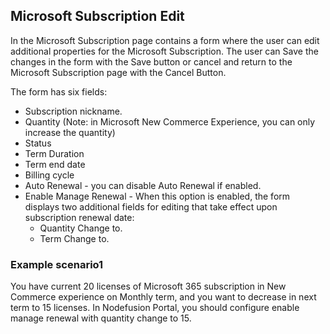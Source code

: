 ## Microsoft Subscription Edit

In the Microsoft Subscription page contains a form where the user can edit additional properties for the Microsoft Subscription. The user can Save the changes in the form with the Save button or cancel and return to the Microsoft Subscription page with the Cancel Button.

The form has six fields:
- Subscription nickname.
- Quantity (Note: in Microsoft New Commerce Experience, you can only increase the quantity)
- Status
- Term Duration
- Term end date
- Billing cycle
- Auto Renewal - you can disable Auto Renewal if enabled.
- Enable Manage Renewal - When this option is enabled, the form displays two additional fields for editing that take effect upon subscription renewal date:
  - Quantity Change to.
  - Term Change to.

### Example scenario1

You have current 20 licenses of Microsoft 365 subscription in New Commerce experience on Monthly term, and you want to decrease in next term to 15 licenses. In Nodefusion Portal, you should configure enable manage renewal with quantity change to 15.